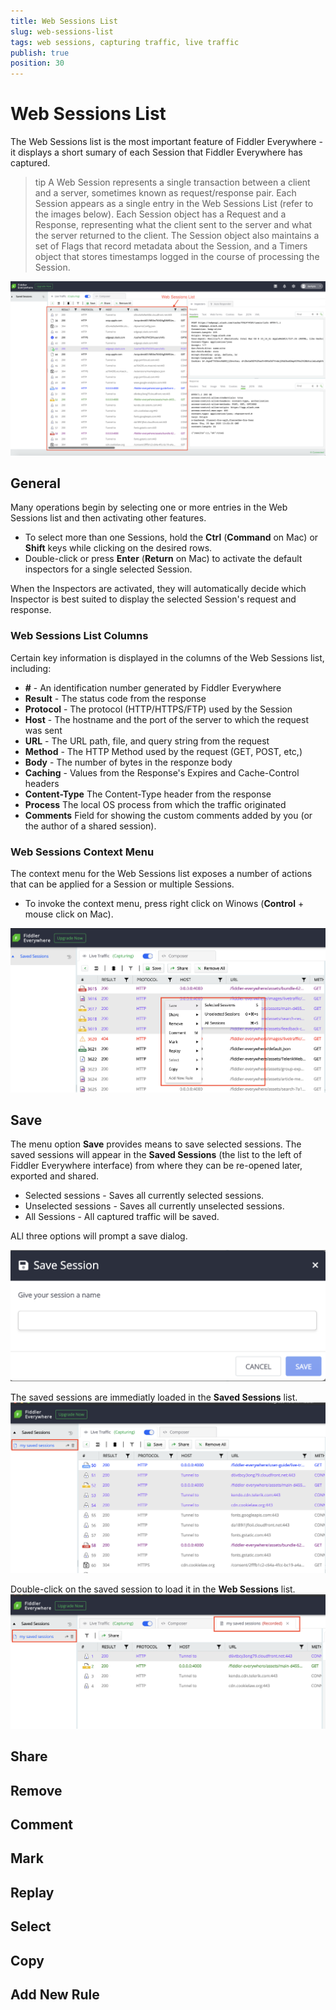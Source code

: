 ```yaml
---
title: Web Sessions List
slug: web-sessions-list
tags: web sessions, capturing traffic, live traffic
publish: true
position: 30
---
```


# Web Sessions List

The Web Sessions list is the most important feature of Fiddler Everywhere - it displays a short sumary of each Session that Fiddler Everywhere has captured.

>tip A Web Session represents a single transaction between a client and a server, sometimes known as request/response pair. Each Session appears as a single entry in the Web Sessions List (refer to the images below). Each Session object has a Request and a Response, representing what the client sent to the server and what the server returned to the client. The Session object also maintains a set of Flags that record metadata about the Session, and a Timers object that stores timestamps logged in the course of processing the Session.

![Web Sessions List](../../../images/livetraffic/websessions/websessions-list-all.png)

## General

Many operations begin by selecting one or more entries in the Web Sessions list and then activating other features.
- To select more than one Sessions, hold the __Ctrl__ (__Command__ on Mac) or __Shift__ keys while clicking on the desired rows.
- Double-click or press __Enter__ (__Return__ on Mac) to activate the default inspectors for a single selected Session.

When the Inspectors are activated, they will automatically decide which Inspector is best suited to display the selected Session's request and response.

### Web Sessions List Columns

Certain key information is displayed in the columns of the Web Sessions list, including:

- __\#__ - An identification number generated by Fiddler Everywhere
- __Result__ - The status code from the response
- __Protocol__ - The protocol (HTTP/HTTPS/FTP) used by the Session
- __Host__ - The hostname and the port of the server to which the request was sent
- __URL__ - The URL path, file, and query string from the request
- __Method__ - The HTTP Method used by the request (GET, POST, etc,)
- __Body__ - The number of bytes in the responze body
- __Caching__ - Values from the Response's Expires and Cache-Control headers
- __Content-Type__ The Content-Type header from the response
- __Process__ The local OS process from which the traffic originated
- __Comments__ Field for showing the custom comments added by you (or the author of a shared session).

### Web Sessions Context Menu

The context menu for the Web Sessions list exposes a number of actions that can be applied for a Session or multiple Sessions.
- To invoke the context menu, press right click on Winows (__Control__ + mouse click on Mac).

![Web Sessions list context menu](../../../images/livetraffic/websessions/websessions-list-context-menu.png)

## Save

The menu option __Save__ provides means to save selected sessions. The saved sessions will appear in the __Saved Sessions__ (the list to the left of Fiddler Everywhere interface) from where they can be re-opened later, exported and shared.

- Selected sessions - Saves all currently selected sessions.
- Unselected sessions - Saves all currently unselected sessions.
- All Sessions - All captured traffic will be saved.

ALl three options will prompt a save dialog.

![Save session prompt](../../../images/livetraffic/websessions/websessions-list-context-save.png)

The saved sessions are immediatly loaded in the __Saved Sessions__ list.
![Saved Sessions list](../../../images/livetraffic/websessions/websessions-list-context-saved-list.png)

Double-click on the saved session to load it in the __Web Sessions__ list.
![Load saved session](../../../images/livetraffic/websessions/websessions-list-context-saved-loaded.png)


## Share
## Remove
## Comment
## Mark
## Replay
## Select
## Copy
## Add New Rule